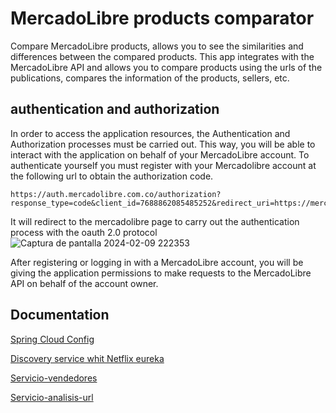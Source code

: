 
# MercadoLibre products comparator

Compare MercadoLibre products, allows you to see the similarities and differences between the compared products. This app integrates with the MercadoLibre API and allows you to compare products using the urls of the publications, compares the information of the products, sellers, etc.

## authentication and authorization

In order to access the application resources, the Authentication and Authorization processes must be carried out. This way, you will be able to interact with the application on behalf of your MercadoLibre account.
To authenticate yourself you must register with your Mercadolibre account at the following url to obtain the authorization code.

````https
https://auth.mercadolibre.com.co/authorization?response_type=code&client_id=7688862085485252&redirect_uri=https://mercadolibrecomparator.com
````
It will redirect to the mercadolibre page to carry out the authentication process with the oauth 2.0 protocol
![Captura de pantalla 2024-02-09 222353](https://github.com/MateoRodriguez0/mercadolibre-products-comparator/assets/107595139/b192d65a-0594-437d-b36c-03a6b09878ed)

After registering or logging in with a MercadoLibre account, you will be giving the application permissions to make requests to the MercadoLibre API on behalf of the account owner.


## Documentation

[Spring Cloud Config](https://github.com/MateoRodriguez0/mercadolibre-products-comparator/blob/master/config-server/README.md)

[Discovery service whit Netflix eureka](https://github.com/MateoRodriguez0/mercadolibre-products-comparator/blob/master/eureka-server/README.md)

[Servicio-vendedores]()

[Servicio-analisis-url]()

